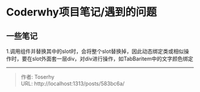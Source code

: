 # Coderwhy项目笔记/遇到的问题


## 一些笔记

1.调用组件并替换其中的slot时，会将整个slot替换掉，因此动态绑定类或相似操作时，要在slot外面套一层div，对div进行操作，如TabBaritem中的文字颜色绑定

---

> 作者: Toserhy  
> URL: http://localhost:1313/posts/583bc6a/  

